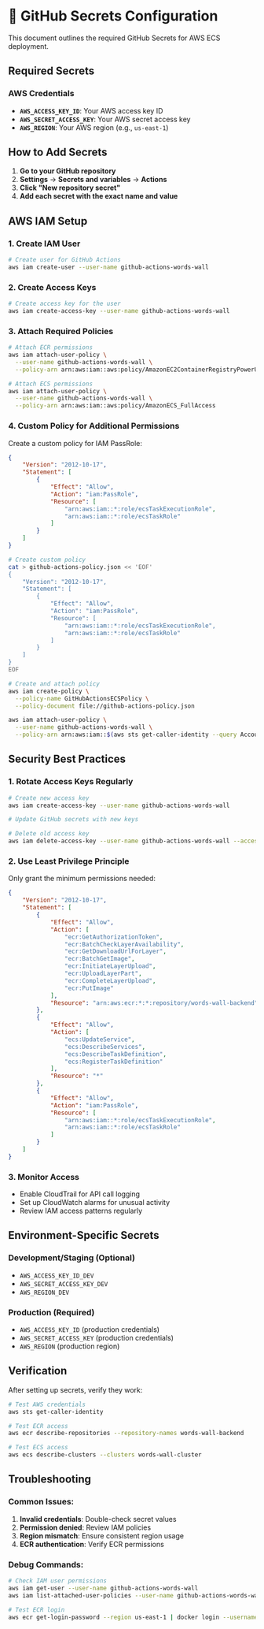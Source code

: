 # 🔐 GitHub Secrets Configuration

This document outlines the required GitHub Secrets for AWS ECS deployment.

## Required Secrets

### AWS Credentials
- **`AWS_ACCESS_KEY_ID`**: Your AWS access key ID
- **`AWS_SECRET_ACCESS_KEY`**: Your AWS secret access key  
- **`AWS_REGION`**: Your AWS region (e.g., `us-east-1`)

## How to Add Secrets

1. **Go to your GitHub repository**
2. **Settings** → **Secrets and variables** → **Actions**
3. **Click "New repository secret"**
4. **Add each secret with the exact name and value**

## AWS IAM Setup

### 1. Create IAM User

```bash
# Create user for GitHub Actions
aws iam create-user --user-name github-actions-words-wall
```

### 2. Create Access Keys

```bash
# Create access key for the user
aws iam create-access-key --user-name github-actions-words-wall
```

### 3. Attach Required Policies

```bash
# Attach ECR permissions
aws iam attach-user-policy \
  --user-name github-actions-words-wall \
  --policy-arn arn:aws:iam::aws:policy/AmazonEC2ContainerRegistryPowerUser

# Attach ECS permissions
aws iam attach-user-policy \
  --user-name github-actions-words-wall \
  --policy-arn arn:aws:iam::aws:policy/AmazonECS_FullAccess
```

### 4. Custom Policy for Additional Permissions

Create a custom policy for IAM PassRole:

```json
{
    "Version": "2012-10-17",
    "Statement": [
        {
            "Effect": "Allow",
            "Action": "iam:PassRole",
            "Resource": [
                "arn:aws:iam::*:role/ecsTaskExecutionRole",
                "arn:aws:iam::*:role/ecsTaskRole"
            ]
        }
    ]
}
```

```bash
# Create custom policy
cat > github-actions-policy.json << 'EOF'
{
    "Version": "2012-10-17",
    "Statement": [
        {
            "Effect": "Allow",
            "Action": "iam:PassRole",
            "Resource": [
                "arn:aws:iam::*:role/ecsTaskExecutionRole",
                "arn:aws:iam::*:role/ecsTaskRole"
            ]
        }
    ]
}
EOF

# Create and attach policy
aws iam create-policy \
  --policy-name GitHubActionsECSPolicy \
  --policy-document file://github-actions-policy.json

aws iam attach-user-policy \
  --user-name github-actions-words-wall \
  --policy-arn arn:aws:iam::$(aws sts get-caller-identity --query Account --output text):policy/GitHubActionsECSPolicy
```

## Security Best Practices

### 1. Rotate Access Keys Regularly
```bash
# Create new access key
aws iam create-access-key --user-name github-actions-words-wall

# Update GitHub secrets with new keys

# Delete old access key
aws iam delete-access-key --user-name github-actions-words-wall --access-key-id OLD_KEY_ID
```

### 2. Use Least Privilege Principle
Only grant the minimum permissions needed:

```json
{
    "Version": "2012-10-17",
    "Statement": [
        {
            "Effect": "Allow",
            "Action": [
                "ecr:GetAuthorizationToken",
                "ecr:BatchCheckLayerAvailability",
                "ecr:GetDownloadUrlForLayer",
                "ecr:BatchGetImage",
                "ecr:InitiateLayerUpload",
                "ecr:UploadLayerPart",
                "ecr:CompleteLayerUpload",
                "ecr:PutImage"
            ],
            "Resource": "arn:aws:ecr:*:*:repository/words-wall-backend"
        },
        {
            "Effect": "Allow",
            "Action": [
                "ecs:UpdateService",
                "ecs:DescribeServices",
                "ecs:DescribeTaskDefinition",
                "ecs:RegisterTaskDefinition"
            ],
            "Resource": "*"
        },
        {
            "Effect": "Allow",
            "Action": "iam:PassRole",
            "Resource": [
                "arn:aws:iam::*:role/ecsTaskExecutionRole",
                "arn:aws:iam::*:role/ecsTaskRole"
            ]
        }
    ]
}
```

### 3. Monitor Access
- Enable CloudTrail for API call logging
- Set up CloudWatch alarms for unusual activity
- Review IAM access patterns regularly

## Environment-Specific Secrets

### Development/Staging (Optional)
- `AWS_ACCESS_KEY_ID_DEV`
- `AWS_SECRET_ACCESS_KEY_DEV`
- `AWS_REGION_DEV`

### Production (Required)
- `AWS_ACCESS_KEY_ID` (production credentials)
- `AWS_SECRET_ACCESS_KEY` (production credentials)
- `AWS_REGION` (production region)

## Verification

After setting up secrets, verify they work:

```bash
# Test AWS credentials
aws sts get-caller-identity

# Test ECR access
aws ecr describe-repositories --repository-names words-wall-backend

# Test ECS access
aws ecs describe-clusters --clusters words-wall-cluster
```

## Troubleshooting

### Common Issues:

1. **Invalid credentials**: Double-check secret values
2. **Permission denied**: Review IAM policies
3. **Region mismatch**: Ensure consistent region usage
4. **ECR authentication**: Verify ECR permissions

### Debug Commands:

```bash
# Check IAM user permissions
aws iam get-user --user-name github-actions-words-wall
aws iam list-attached-user-policies --user-name github-actions-words-wall

# Test ECR login
aws ecr get-login-password --region us-east-1 | docker login --username AWS --password-stdin $ECR_REGISTRY
```